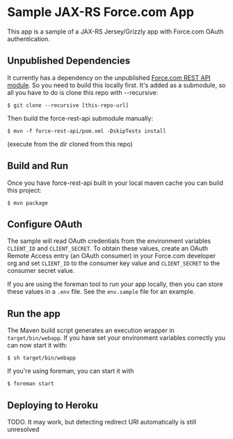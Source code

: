 # Sample JAX-RS Force.com App

This app is a sample of a JAX-RS Jersey/Grizzly app with Force.com OAuth authentication.

## Unpublished Dependencies

It currently has a dependency on the unpublished [Force.com REST API module](https://github.com/jesperfj/force-rest-api). So you need to build this locally first. It's added as a submodule, so all you have to do is clone this repo with --recursive:

    $ git clone --recursive [this-repo-url]

Then build the force-rest-api submodule manually:

    $ mvn -f force-rest-api/pom.xml -DskipTests install

(execute from the dir cloned from this repo)

## Build and Run

Once you have force-rest-api built in your local maven cache you can build this project:

    $ mvn package

## Configure OAuth

The sample will read OAuth credentials from the environment variables `CLIENT_ID` and `CLIENT_SECRET`. To obtain these values, create an OAuth Remote Access entry (an OAuth consumer) in your Force.com developer org and set `CLIENT_ID` to the consumer key value and `CLIENT_SECRET` to the consumer secret value.

If you are using the foreman tool to run your app locally, then you can store these values in a `.env` file. See the `env.sample` file for an example.

## Run the app

The Maven build script generates an execution wrapper in `target/bin/webapp`. If you have set your environment variables correctly you can now start it with:

    $ sh target/bin/webapp

If you're using foreman, you can start it with

    $ foreman start

## Deploying to Heroku

TODO. It may work, but detecting redirect URI automatically is still unresolved

